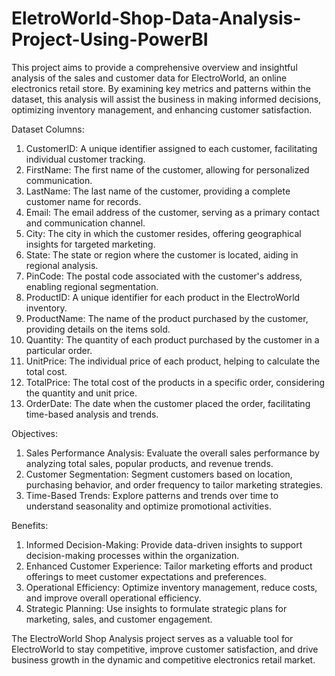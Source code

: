 # EletroWorld-Shop-Data-Analysis-Project-Using-PowerBI

This project aims to provide a comprehensive overview and insightful analysis of the sales and customer data for ElectroWorld, an online electronics retail store. By examining key metrics and patterns within the dataset, this analysis will assist the business in making informed decisions, optimizing inventory management, and enhancing customer satisfaction.

Dataset Columns:
1. CustomerID: A unique identifier assigned to each customer, facilitating individual customer tracking.
2. FirstName: The first name of the customer, allowing for personalized communication.
3. LastName: The last name of the customer, providing a complete customer name for records.
4. Email: The email address of the customer, serving as a primary contact and communication channel.
5. City: The city in which the customer resides, offering geographical insights for targeted marketing.
6. State: The state or region where the customer is located, aiding in regional analysis.
7. PinCode: The postal code associated with the customer's address, enabling regional segmentation.
8. ProductID: A unique identifier for each product in the ElectroWorld inventory.
9. ProductName: The name of the product purchased by the customer, providing details on the items sold.
10. Quantity: The quantity of each product purchased by the customer in a particular order.
11. UnitPrice: The individual price of each product, helping to calculate the total cost.
12. TotalPrice: The total cost of the products in a specific order, considering the quantity and unit price.
13. OrderDate: The date when the customer placed the order, facilitating time-based analysis and trends.

Objectives:
1. Sales Performance Analysis: Evaluate the overall sales performance by analyzing total sales, popular products, and revenue trends.
2. Customer Segmentation: Segment customers based on location, purchasing behavior, and order frequency to tailor marketing strategies.
5. Time-Based Trends: Explore patterns and trends over time to understand seasonality and optimize promotional activities.

Benefits:
1. Informed Decision-Making: Provide data-driven insights to support decision-making processes within the organization.
2. Enhanced Customer Experience: Tailor marketing efforts and product offerings to meet customer expectations and preferences.
3. Operational Efficiency: Optimize inventory management, reduce costs, and improve overall operational efficiency.
4. Strategic Planning: Use insights to formulate strategic plans for marketing, sales, and customer engagement.

The ElectroWorld Shop Analysis project serves as a valuable tool for ElectroWorld to stay competitive, improve customer satisfaction, and drive business growth in the dynamic and
competitive electronics retail market. 
